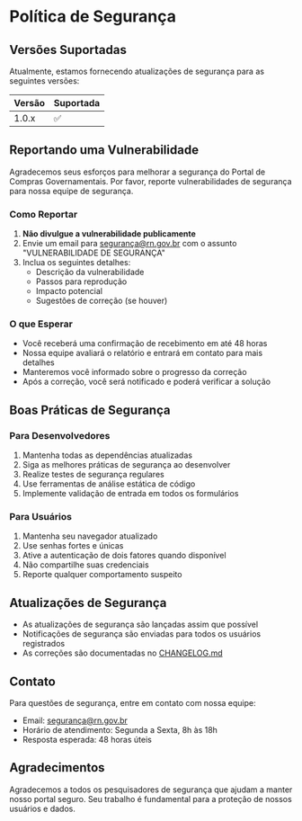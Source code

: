 # Política de Segurança

## Versões Suportadas

Atualmente, estamos fornecendo atualizações de segurança para as seguintes versões:

| Versão | Suportada          |
| ------- | ------------------ |
| 1.0.x   | :white_check_mark: |

## Reportando uma Vulnerabilidade

Agradecemos seus esforços para melhorar a segurança do Portal de Compras Governamentais. Por favor, reporte vulnerabilidades de segurança para nossa equipe de segurança.

### Como Reportar

1. **Não divulgue a vulnerabilidade publicamente**
2. Envie um email para segurança@rn.gov.br com o assunto "VULNERABILIDADE DE SEGURANÇA"
3. Inclua os seguintes detalhes:
   - Descrição da vulnerabilidade
   - Passos para reprodução
   - Impacto potencial
   - Sugestões de correção (se houver)

### O que Esperar

- Você receberá uma confirmação de recebimento em até 48 horas
- Nossa equipe avaliará o relatório e entrará em contato para mais detalhes
- Manteremos você informado sobre o progresso da correção
- Após a correção, você será notificado e poderá verificar a solução

## Boas Práticas de Segurança

### Para Desenvolvedores

1. Mantenha todas as dependências atualizadas
2. Siga as melhores práticas de segurança ao desenvolver
3. Realize testes de segurança regulares
4. Use ferramentas de análise estática de código
5. Implemente validação de entrada em todos os formulários

### Para Usuários

1. Mantenha seu navegador atualizado
2. Use senhas fortes e únicas
3. Ative a autenticação de dois fatores quando disponível
4. Não compartilhe suas credenciais
5. Reporte qualquer comportamento suspeito

## Atualizações de Segurança

- As atualizações de segurança são lançadas assim que possível
- Notificações de segurança são enviadas para todos os usuários registrados
- As correções são documentadas no [CHANGELOG.md](CHANGELOG.md)

## Contato

Para questões de segurança, entre em contato com nossa equipe:

- Email: segurança@rn.gov.br
- Horário de atendimento: Segunda a Sexta, 8h às 18h
- Resposta esperada: 48 horas úteis

## Agradecimentos

Agradecemos a todos os pesquisadores de segurança que ajudam a manter nosso portal seguro. Seu trabalho é fundamental para a proteção de nossos usuários e dados. 